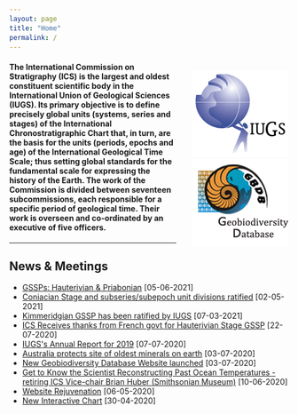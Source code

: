 ```yaml
---
layout: page
title: "Home"
permalink: /
---
```

<div style="float:right; margin-left:30px; margin-top:20px;">
  <a href="https://www.iugs.org/"><img src="images/IUGSLOGOright.gif" alt="IUGS logo" /></a><br />
  <a href="http://www.geobiodiversity.com/"><img src="images/GBDBlinkright.png" alt="Geobiodiversity DB logo"/></a>
</div>

#### The International Commission on Stratigraphy (ICS) is the largest and oldest constituent scientific body in the International Union of Geological Sciences (IUGS). Its primary objective is to define precisely global units (systems, series and stages) of the International Chronostratigraphic Chart that, in turn, are the basis for the units (periods, epochs and age) of the International Geological Time Scale; thus setting global standards for the fundamental scale for expressing the history of the Earth.  The work of the Commission is divided between seventeen subcommissions, each responsible for a specific period of geological time.  Their work is overseen and co-ordinated by an executive of five officers.

<hr />

## News & Meetings

* [GSSPs: Hauterivian & Priabonian](news/135) [05-06-2021]
* [Coniacian Stage and subseries/subepoch unit divisions ratified](news/134) [02-05-2021]
* [Kimmeridgian GSSP has been ratified by IUGS](news/133) [07-03-2021]
* [ICS Receives thanks from French govt for Hauterivian Stage GSSP](files/Hauterivian-GSSP-Letter.pdf) [22-07-2020]
* [IUGS's Annual Report for 2019](/files/IUGS_AnnualReport2019.pdf) [07-07-2020]
* [Australia protects site of oldest minerals on earth](https://www.abc.net.au/news/2020-07-03/zircon-crystals-site-erawondoo-hill-added-national-heritage-list/12417468) [03-07-2020]
* [New Geobiodiversity Database Website launched](/gbdb) [03-07-2020]
* [Get to Know the Scientist Reconstructing Past Ocean Temperatures - retiring ICS Vice-chair Brian Huber (Smithsonian Museum)](https://www.smithsonianmag.com/blogs/national-museum-of-natural-history/2020/06/08/get-know-scientist-reconstructing-past-ocean-temperatures/) [10-06-2020]
* [Website Rejuvenation](/news/132) [06-05-2020]
* [New Interactive Chart](/news/130) [30-04-2020]